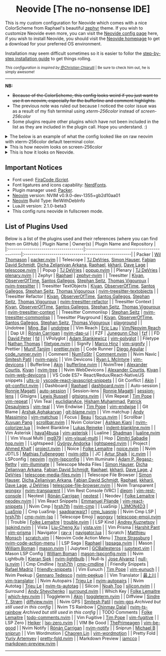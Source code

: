 <h1 align="center"> Neovide [The no-nonsense IDE] </h1>

This is my custom configuration for Neovide which comes with a nice ColorScheme from Raphael's beautiful [zephyr](https://github.com/glepnir/zephyr-nvim) theme. If you wish to customize Neovide even more, you can visit the [Neovide config page](https://neovide.dev/configuration.html) here, if you wish to install Neovide, you should visit the [Neovide homepage](https://neovide.dev/) to get a download for your preferred OS environment.

Installation may seem difficult sometimes so it is easier to follor the [step-by-step installation guide](https://neovide.dev/installation.html) to get things rolling.

<sub><i>This configuration is inspired by<a href="https://github.com/ChristianChiarulli" title="Christian Chiarulli: The builder of LunarVim, Zap and Node-Tech"> @Christian Chiarulli</a> </i> | Be sure to check him out, he is simply awesome!</sub>

---

**NB:**
- ~~Because of the ColorScheme, this config looks weird if you just want to use it on neovim, especially for the bufferline and comment highlights.~~
- The previous note was ruled out because I noticed the color issue was as a result of my fish terminal using *xterm-256color* instead of *screen-256color*
- Some plugins require other plugins which have not been included in the list as they are included in the plugin call. Hope you understand. :)

<details>
  <summary>The below is an example of what the config looked like on raw neovim with xterm-256color default teerminal color.</summary>

  ![Screenshot from 2023-01-16 10-05-54](https://user-images.githubusercontent.com/9804780/212652189-4b9de5ab-0169-4dad-9ed6-baa3a2a59873.png)
</details>

<details>
  <summary>This is how neovim looks on screen-256color</summary>

  ![Screenshot from 2023-01-20 04-23-54](https://user-images.githubusercontent.com/9804780/213617598-90b6e864-6e2a-49d5-91bf-5ac101ec5ab9.png)
</details>

<details>
  <summary>This is how it looks on Neovide.</summary>

![Screenshot from 2023-01-16 10-07-32](https://user-images.githubusercontent.com/9804780/212652438-a494c11f-7e35-4692-b7b0-4a4937829efc.png)
</details>


## Important Notices

- Font used: [FiraCode iScript](https://github.com/kencrocken/FiraCodeiScript).
- Font ligatures and icons capability: [NerdFonts](https://github.com/ryanoasis/nerd-fonts).
- Plugin manager used: [Packer](https://github.com/wbthomason/packer.nvim).
- [Neovim](https://github.com/neovim/neovim/wiki/Installing-Neovim) version: NVIM v0.9.0-dev-1355+gb2d10aa01
- [Neovim](https://github.com/neovim/neovim/wiki/Installing-Neovim) Build Type: RelWithDebInfo
- LuaJit version: 2.1.0-beta3
- This config runs neovide in fullscreen mode.

## List of Plugins Used

Below is a list of the plugins used and their references (where you can find them on GitHub)
| Plugin Name                           | Owner(s)                                    | Plugin Name and Repository                            |
|:--------------------------------------|:---------------------------------------------|:------------------------------------------------------|
| Packer                                | [Wil Thomason](https://github.com/wbthomason)  | [packer.nvim](https://github.com/wbthomason/packer.nvim) |
| Telescope                             | [TJ DeVries](https://github.com/tjdevries), [Simon Hauser](https://github.com/Conni2461), [Fabian David Schmidt](https://github.com/fdschmidt93), [Dicha Zelianivan Arkana](https://github.com/elianiva), [Raphael](https://github.com/glepnir), [kkharji](https://github.com/kkharji), [Dave Lage](https://github.com/rockerBOO) | [telescope.nvim](https://github.com/nvim-telescope/telescope.nvim) |
| Popup                                 | [TJ DeVries](https://github.com/tjdevries)   | [popup.nvim](https://github.com/nvim-lua/popup.nvim)  |
| Plenary                               | [TJ DeVries](https://github.com/tjdevries)   | [plenary.nvim](https://github.com/nvim-lua/plenary.nvim) |
| Zephyr                                | [Raphael](https://github.com/glepnir)        | [zephyr-nvim](https://github.com/glepnir/zephyr-nvim) |
| Treesitter                            | [Kiyan](https://github.com/kyazdani42), [ObserverOfTime](https://github.com/ObserverOfTime), [Santos Gallegos](https://github.com/stsewd), [Stephan Seitz](https://github.com/theHamsta), [Thomas Vigouroux](https://github.com/vigoux) | [nvim-treesitter](https://github.com/nvim-treesitter/nvim-treesitter) |
| Treesitter TextObjects                | [Kiyan](https://github.com/kyazdani42), [ObserverOfTime](https://github.com/ObserverOfTime), [Santos Gallegos](https://github.com/stsewd), [Stephan Seitz](https://github.com/theHamsta), [Thomas Vigouroux](https://github.com/vigoux) | [nvim-treesitter-textobjects](https://github.com/nvim-treesitter/nvim-treesitter-textobjects) |
| Treesitter Refactor                   | [Kiyan](https://github.com/kyazdani42), [ObserverOfTime](https://github.com/ObserverOfTime), [Santos Gallegos](https://github.com/stsewd), [Stephan Seitz](https://github.com/theHamsta), [Thomas Vigouroux](https://github.com/vigoux) | [nvim-treesitter-refactor](https://github.com/nvim-treesitter/nvim-treesitter-refactor) |
| Treesitter Context                    | [Kiyan](https://github.com/kyazdani42), [ObserverOfTime](https://github.com/ObserverOfTime), [Santos Gallegos](https://github.com/stsewd), [Stephan Seitz](https://github.com/theHamsta), [Thomas Vigouroux](https://github.com/vigoux) | [nvim-treesitter-context](https://github.com/nvim-treesitter/nvim-treesitter-context) |
| Treesitter Commonlisp                 | [Stephan Seitz](https://github.com/theHamsta) | [nvim-treesitter-commonlisp](https://github.com/theHamsta/nvim-treesitter-commonlisp) |
| Treesitter Playground                 | [Kiyan](https://github.com/kyazdani42), [ObserverOfTime](https://github.com/ObserverOfTime), [Santos Gallegos](https://github.com/stsewd), [Stephan Seitz](https://github.com/theHamsta), [Thomas Vigouroux](https://github.com/vigoux) | [playground](https://github.com/nvim-treesitter/playground) |
| Undotree                              | [Ming, Bai](https://github.com/mbbill)         | [undotree](https://github.com/mbbill/undotree)         |
| Vim Reach                             | [Eric Lau](https://github.com/ericglau)        | [Vim/Neovim Reach](https://github.com/ericglau/vim-reach) |
| Dap UI                                | [Rónán Carrigan](https://github.com/rcarriga)  | [nvim-dap-ui](https://github.com/rcarriga/nvim-dap-ui) |
| FZF                                   | [Junegunn Choi](https://github.com/junegunn)   | [fzf](https://github.com/junegunn/fzf)                       |
| FD                                    | [David Peter](https://github.com/sharkdp)      | [fd](https://github.com/sharkdp/fd)                         |
| VPolyglot                             | [Adam Stankiewicz](https://github.com/sheerun) | [vim-polyglot](https://github.com/sheerun/vim-polyglot)       |
| Filetype                              | [Nathan Thomas](https://github.com/nathom)     | [filetype.nvim](https://github.com/nathom/filetype.nvim)      |
| Signify                               | [Marco Hinz](https://github.com/mhinz)         | [vim-signify](https://github.com/mhinz/vim-signify)          |
| Prettier                              | [Munif Tanjim](https://github.com/MunifTanjim)  | [prettier.nvim](https://github.com/MunifTanjim/prettier.nvim) |
| Code Runner                           | [Diego Aguilar](https://github.com/CRAG666)    | [code_runner.nvim](https://github.com/CRAG666/code_runner.nvim) |
| Comment                               | [NumToStr](https://github.com/numToStr)         | [Comment.nvim](https://github.com/numToStr/Comment.nvim)       |
| Nvim Navic                            | [Smitesh Patil](https://github.com/SmiteshP)    | [nvim-navic](https://github.com/SmiteshP/nvim-navic)          |
| Vim Devicons                          | [Ryan L McIntyre](https://github.com/ryanoasis) | [vim-devicons](https://github.com/ryanoasis/vim-devicons)      |
| Bufferline                            | [Akin](https://github.com/akinsho)              | [bufferline.nvim](https://github.com/akinsho/bufferline.nvim)  |
| NvimTree                              | [Alexander Courtis](https://github.com/alex-courtis), [Kiyan](https://github.com/kyazdani42) | [nvim-tree](https://github.com/nvim-tree/nvim-tree.lua) |
| Nvim WebDevicons                      | [Alexander Courtis](https://github.com/alex-courtis), [Kiyan](https://github.com/kyazdani42) | [nvim-web-devicons](https://github.com/nvim-tree/nvim-web-devicons) |
| VS Code ES7+ React/Redux/React-Native/JS snippets | [ults-io](https://github.com/ults-io) | [vscode-react-javascript-snippets](https://github.com/ults-io/vscode-react-javascript-snippets) |
| Git Conflict                          | [Akin](https://github.com/akinsho)              | [git-conflict.nvim](https://github.com/akinsho/git-conflict.nvim) |
| Dashboard                             | [Raphael](https://github.com/glepnir)           | [dashboard.nvim](https://github.com/glepnir/dashboard-nvim)       |
| Auto-session                          | [Ronnie Magatti](https://github.com/rmagatti)   | [auto-session](https://github.com/rmagatti/auto-session)          |
| Session-lens                          | [Ronnie Magatti](https://github.com/rmagatti)   | [session-lens](https://github.com/rmagatti/session-lens)          |
| Gitsigns                              | [Lewis Russell](https://github.com/lewis6991)   | [gitsigns.nvim](https://github.com/lewis6991/gitsigns.nvim)       |
| Vim Repeat                            | [Tim Pope](https://github.com/tpope)           | [vim-repeat](https://github.com/tpope/vim-repeat)                 |
| Vim Teal                              | [euclidianAce](https://github.com/euclidianAce), [Hisham Muhammad](https://github.com/hishamhm), [Patrick Desaulniers](https://github.com/pdesaulniers) | [vim-teal](https://github.com/teal-language/vim-teal) |
| Vim Endwise                           | [Tim Pope](https://github.com/tpope)           | [vim-endwise](https://github.com/tpope/vim-endwise)               |
| Git Blame                             | [Arshak Aghakaryan](https://github.com/f-person) | [git-blame.nvim](https://github.com/f-person/git-blame.nvim)     |
| Vim matchup                           | [Andy Massimino](https://github.com/andymass)   | [vim-matchup](https://github.com/andymass/vim-matchup)            |
| Focus                                 | [Beau](https://github.com/beauwilliams)          | [focus.nvim](https://github.com/beauwilliams/focus.nvim)          |
| Scrollbar                             | [Xuyuan Pang](https://github.com/Xuyuanp)       | [scrollbar.nvim](https://github.com/Xuyuanp/scrollbar.nvim)       |
| Nvim Colorizer                        | [Ashkan Kiani](https://github.com/norcalli)      | [nvim-colorizer.lua](https://github.com/norcalli/nvim-colorizer.lua) |
| Indent Blankline                      | [Lukas Reineke](https://github.com/lukas-reineke) | [indent-blankline.nvim](https://github.com/lukas-reineke/indent-blankline.nvim) |
| Vim Asterisk                          | [haya14busa](https://github.com/haya14busa)      | [vim-asterisk](https://github.com/haya14busa/vim-asterisk)        |
| Lualine                               | [Shadman](https://github.com/shadmansaleh)        | [lualine.nvim](https://github.com/nvim-lualine/lualine.nvim)      |
| Vim Visual Multi                      | [mg979](https://github.com/mg979)                | [vim-visual-multi](https://github.com/mg979/vim-visual-multi)     |
| Hop                                   | [Dimitri Sabadie](https://github.com/phaazon)     | [hop.nvim](https://github.com/phaazon/hop.nvim)                 |
| Lightspeed                            | [György Andorka](https://github.com/ggandor)     | [lightspeed.nvim](https://github.com/ggandor/lightspeed.nvim)     |
| Project                               | [Ahmed Khalf](https://github.com/ahmedkhalf)      | [project.nvim](https://github.com/ahmedkhalf/project.nvim)        |
| Noice                                 | [Folke Lemaitre](https://github.com/folke)       | [noice.nvim](https://github.com/folke/noice.nvim)                |
| Nvim JDTLS                            | [Mathias Fußenegger](https://github.com/mfussenegger) | [nvim-jdtls](https://github.com/mfussenegger/nvim-jdtls)      |
| JC                                    | [Artur Shaik](https://github.com/artur-shaik)     | [jc.nvim](https://github.com/artur-shaik/jc.nvim)                 |
| LSPconfig                             | [neovim](https://github.com/orgs/neovim/people)    | [nvim-lspconfig](https://github.com/neovim/nvim-lspconfig)        |
| Vim Illuminate                        | [Adam P. Regasz-Rethy](https://github.com/RRethy) | [vim-illuminate](https://github.com/RRethy/vim-illuminate)       |
| Telescope Media Files                 | [Simon Hauser](https://github.com/Conni2461), [Dicha Zelianivan Arkana](https://github.com/elianiva), [Fabian David Schmidt](https://github.com/fdschmidt93), [Raphael](https://github.com/glepnir), [kkharji](https://github.com/kkharji), [Dave Lage](https://github.com/rockerBOO), [J DeVries](https://github.com/tjdevries) | [telescope-media-files.nvim](https://github.com/nvim-telescope/telescope-media-files.nvim) |
| Telescope File Browser                | [Simon Hauser](https://github.com/Conni2461), [Dicha Zelianivan Arkana](https://github.com/elianiva), [Fabian David Schmidt](https://github.com/fdschmidt93), [Raphael](https://github.com/glepnir), [kkharji](https://github.com/kkharji), [Dave Lage](https://github.com/rockerBOO), [J DeVries](https://github.com/tjdevries) | [telescope-file-browser.nvim](https://github.com/nvim-telescope/telescope-file-browser.nvim) |
| Nvim Transparent                      | [wongxy](https://github.com/xiyaowong)          | [nvim-transparent](https://github.com/xiyaowong/nvim-transparent)   |
| Vim Rest Console (VRC)                | [diepm](https://github.com/diepm)               | [vim-rest-console](https://github.com/diepm/vim-rest-console)      |
| Neotest                               | [Rónán Carrigan](https://github.com/rcarriga)    | [neotest](https://github.com/nvim-neotest/neotest)                |
| Neodev                                | [Folke Lemaitre](https://github.com/folke)      | [neodev.nvim](https://github.com/folke/neodev.nvim)               |
| Vim React Snippets                    | [Emmanuel Pilande](https://github.com/epilande)  | [vim-react-snippets](https://github.com/epilande/vim-react-snippets) |
| Nvim Cmp                              | [hrsh7th](https://github.com/hrsh7th)            | [nvim-cmp](https://github.com/hrsh7th/nvim-cmp)                  |
| LuaSnip                               | [L3MON4D3](https://github.com/L3MON4D3)          | [LuaSnip](https://github.com/L3MON4D3/LuaSnip)                   |
| Cmp LuaSnip                           | [saadparwaiz1](https://github.com/saadparwaiz1)  | [cmp_luasnip](https://github.com/saadparwaiz1/cmp_luasnip)         |
| Nvim Cmp LSP                          | [hrsh7th](https://github.com/hrsh7th)           | [cmp-nvim-lsp](https://github.com/hrsh7th/cmp-nvim-lsp)            |
| Telescope Emoji                       | [wongxy](https://github.com/xiyaowong)           | [telescope-emoji.nvim](https://github.com/xiyaowong/telescope-emoji.nvim) |
| Trouble                               | [Folke Lemaitre](https://github.com/folke)          | [trouble.nvim](https://github.com/folke/trouble.nvim)             |
| LSP Kind                              | [Andrey Kuznetsov](https://github.com/onsails)   | [lspkind.nvim](https://github.com/onsails/lspkind.nvim)          |
| Vista                                 | [Liu-Cheng Xu](https://github.com/liuchengxu)   | [vista.vim](https://github.com/liuchengxu/vista.vim)              |
| Vim Prisma                            | [Harshit Pant](https://github.com/pantharshit00) | [vim-prisma](https://github.com/pantharshit00/vim-prisma)         |
| Navigator                             | [ray-x](https://github.com/ray-x)               | [navigator.lua](https://github.com/ray-x/navigator.lua)           |
| Scratch                               | [Matthieu Monsch](https://github.com/mtth)      | [scratch.vim](https://github.com/mtth/scratch.vim)               |
| Neovim Code Action Menu               | [Thore Strassburg](https://github.com/weilbith)  | [nvim-code-action-menu](https://github.com/weilbith/nvim-code-action-menu) |
| LSP Saga                              | [Raphael](https://github.com/glepnir)           | [lspsaga.nvim](https://github.com/glepnir/lspsaga.nvim)           |
| Mason                                 | [William Boman](https://github.com/williamboman) | [mason.nvim](https://github.com/williamboman/mason.nvim)          |
| Jupytext                              | [GCBallesteros](https://github.com/GCBallesteros) | [jupytext.vim](https://github.com/GCBallesteros/jupytext.vim)    |
| Mason LSP Config                      | [William Boman](https://github.com/williamboman) | [mason-lspconfig.nvim](https://github.com/williamboman/mason-lspconfig.nvim) |
| Nvim Lightbulb                        | [Kieran Siek](https://github.com/kosayoda)       | [nvim-lightbulb](https://github.com/kosayoda/nvim-lightbulb)     |
| Null-ls                               | [Jose Alvarez](https://github.com/jose-elias-alvarez) | [null-ls.nvim](https://github.com/jose-elias-alvarez/null-ls.nvim) |
| Cmp Cmdline                           | [hrsh7th](https://github.com/hrsh7th)           | [cmp-cmdline](https://github.com/hrsh7th/cmp-cmdline)             |
| Friendly Snippets                     | [Rafael Madriz](https://github.com/rafamadriz)   | [friendly-snippets](https://github.com/rafamadriz/friendly-snippets) |
| Vim Eunuch                            | [Tim Pope](https://github.com/tpope)            | [vim-eunuch](https://github.com/tpope/vim-eunuch)                |
| Nvim Peekup                           | [Gennaro Tedesco](https://github.com/gennaro-tedesco) | [nvim-peekup](https://github.com/gennaro-tedesco/nvim-peekup) |
| Vim Translator                        | [最上川](https://github.com/voldikss)             | [vim-translator](https://github.com/voldikss/vim-translator)     |
| Nvim Autopairs                        | [Trieu Le](https://github.com/windwp)            | [nvim-autopairs](https://github.com/windwp/nvim-autopairs)       |
| Nvim Autotag                          | [Trieu Le](https://github.com/windwp)            | [nvim-ts-autotag](https://github.com/windwp/nvim-ts-autotag)     |
| Silicon                               | [Noah Too](https://github.com/krivahtoo)         | [silicon.nvim](https://github.com/krivahtoo/silicon.nvim)        |
| Surround                              | [Andy Shevchenko](https://github.com/ur4ltz)     | [surround.nvim](https://github.com/ur4ltz/surround.nvim)        |
| Which Key                             | [Folke Lemaitre](https://github.com/folke)       | [which-key.nvim](https://github.com/folke/which-key.nvim)        |
| Toggleterm                            | [Akin](https://github.com/akinsho)               | [toggleterm.nvim](https://github.com/akinsho/toggleterm.nvim)    |
| Diffview                              | [Sindre T. Strøm](https://github.com/sindrets)   | [diffview.nvim](https://github.com/sindrets/diffview.nvim)       |
| Nvim GPS                              | [Smitesh Patil](https://github.com/SmiteshP)     | [nvim-gps](https://github.com/SmiteshP/nvim-gps) _Archived but still used in this config_ |
| Nvim TS Rainbow                       | [Chinmay Dalal](https://github.com/p00f)         | [nvim-ts-rainbow](https://github.com/p00f/nvim-ts-rainbow) _Archived but still used in this config_ |
| TODO Comments                         | [Folke Lemaitre](https://github.com/folke)       | [todo-comments.nvim](https://github.com/folke/todo-comments.nvim) |
| Vim Fugitive                          | [Tim Pope](https://github.com/tpope)            | [vim-fugitive](https://github.com/tpope/vim-fugitive)                |
| LSP Zero                              | [Heiker](https://github.com/VonHeikemen)          | [lsp-zero.nvim](https://github.com/VonHeikemen/lsp-zero.nvim)     |
| VIM Be Good                           | [ThePrimeagen](https://github.com/ThePrimeagen)   | [vim-be-good](https://github.com/ThePrimeagen/vim-be-good)        |
| Nvim Notify                           | [Rónán Carrigan](https://github.com/rcarriga)    | [nvim-notify](https://github.com/rcarriga/nvim-notify)           |
| Sniprun                               | [Michael B](https://github.com/michaelb)         | [sniprun](https://github.com/michaelb/sniprun)                  |
| Vim Wordmotion                        | [Chaoren Lin](https://github.com/chaoren)         | [vim-wordmotion](https://github.com/chaoren/vim-wordmotion)     |
| Pretty Fold                           | [Yuriy Artemyev](https://github.com/anuvyklack)  | [pretty-fold.nvim](https://github.com/anuvyklack/pretty-fold.nvim) |
| Markdown Preview                      | [iamcco](https://github.com/iamcco)              | [markdown-preview.nvim](https://github.com/iamcco/markdown-preview.nvim) |



---
